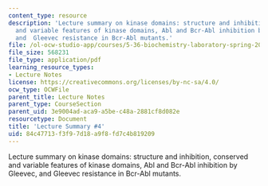 ```yaml
---
content_type: resource
description: 'Lecture summary on kinase domains: structure and inhibition, conserved
  and variable features of kinase domains, Abl and Bcr-Abl inhibition by Gleevec,
  and  Gleevec resistance in Bcr-Abl mutants.'
file: /ol-ocw-studio-app/courses/5-36-biochemistry-laboratory-spring-2009/84c47713f3f97d18a9f8fd7c4b819209_536lecntwthbnk_4.pdf
file_size: 568231
file_type: application/pdf
learning_resource_types:
- Lecture Notes
license: https://creativecommons.org/licenses/by-nc-sa/4.0/
ocw_type: OCWFile
parent_title: Lecture Notes
parent_type: CourseSection
parent_uid: 3e9004ad-aca9-a5be-c48a-2881cf8d082e
resourcetype: Document
title: 'Lecture Summary #4'
uid: 84c47713-f3f9-7d18-a9f8-fd7c4b819209
---
```

Lecture summary on kinase domains: structure and inhibition, conserved and variable features of kinase domains, Abl and Bcr-Abl inhibition by Gleevec, and  Gleevec resistance in Bcr-Abl mutants.